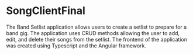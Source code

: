 # SongClientFinal

The Band Setlist application allows users to create a setlist to prepare for a band gig. The application uses CRUD methods allowing the user to add, edit, and delete their songs from the setlist. The frontend of the application was created using Typescript and the Angular framework.

